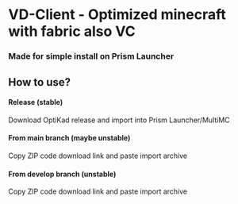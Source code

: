 # VD-Client - Optimized minecraft with fabric also VC
### Made for simple install on Prism Launcher

## How to use?
#### Release (stable)
Download OptiKad release and import into Prism Launcher/MultiMC
#### From main branch (maybe unstable)
Copy ZIP code download link and paste import archive
#### From develop branch (unstable)
Copy ZIP code download link and paste import archive
